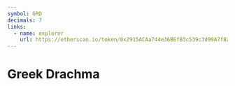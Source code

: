 ```yaml
---
symbol: GRD
decimals: 7
links:
  - name: explorer
    url: https://etherscan.io/token/0x2915ACAa744e36BEfB3c539c3d99A7f82AD8E6c9
---
```


# Greek Drachma
